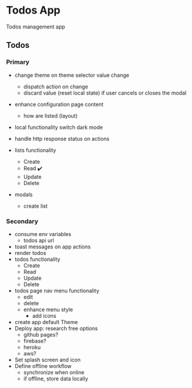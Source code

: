 # Todos App

Todos management app

## Todos

### Primary

- change theme on theme selector value change
  - dispatch action on change
  - discard value (reset local state) if user cancels or closes the modal
- enhance configuration page content
  - how are listed (layout)
- local functionality switch dark mode
- handle http response status on actions
- lists functionality

  - Create
  - Read ✔️
  - Update
  - Delete

- modals
  - create list

### Secondary

- consume env variables
  - todos api url
- toast messages on app actions
- render todos
- todos functionality
  - Create
  - Read
  - Update
  - Delete
- todos page nav menu functionality
  - edit
  - delete
  - enhance menu style
    - add icons
- create app default Theme
- Deploy app: research free options
  - github pages?
  - firebase?
  - heroku
  - aws?
- Set splash screen and icon
- Define offline workflow
  - synchronize when online
  - if offline, store data locally
